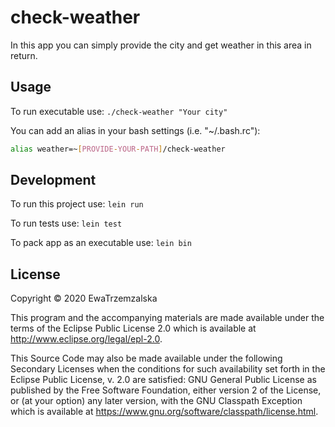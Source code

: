 # check-weather

In this app you can simply provide the city and get weather in this area in return.

## Usage

To run executable use: `./check-weather "Your city"`

You can add an alias in your bash settings (i.e. "~/.bash.rc"): 

```bash
alias weather=~[PROVIDE-YOUR-PATH]/check-weather
```

## Development

To run this project use: `lein run`

To run tests use: `lein test`

To pack app as an executable use: `lein bin`

## License

Copyright © 2020 EwaTrzemzalska

This program and the accompanying materials are made available under the
terms of the Eclipse Public License 2.0 which is available at
http://www.eclipse.org/legal/epl-2.0.

This Source Code may also be made available under the following Secondary
Licenses when the conditions for such availability set forth in the Eclipse
Public License, v. 2.0 are satisfied: GNU General Public License as published by
the Free Software Foundation, either version 2 of the License, or (at your
option) any later version, with the GNU Classpath Exception which is available
at https://www.gnu.org/software/classpath/license.html.
